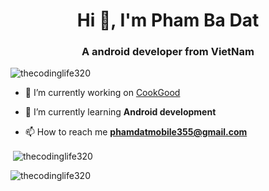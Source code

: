 <h1 align="center">Hi 👋, I'm Pham Ba Dat</h1>
<h3 align="center">A android developer from VietNam</h3>

<p align="left"> <img src="https://komarev.com/ghpvc/?username=thecodinglife320&label=Profile%20views&color=0e75b6&style=flat" alt="thecodinglife320" /> </p>

- 🔭 I’m currently working on [CookGood](https://github.com/thecodinglife320/CookGood)

- 🌱 I’m currently learning **Android development**

- 📫 How to reach me **phamdatmobile355@gmail.com**

<p>&nbsp;<img align="center" src="https://github-readme-stats.vercel.app/api?username=thecodinglife320&show_icons=true&locale=en" alt="thecodinglife320" /></p>

<p><img align="center" src="https://github-readme-streak-stats.herokuapp.com/?user=thecodinglife320&" alt="thecodinglife320" /></p>


